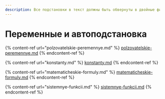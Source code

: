 ```yaml
---
description: Все подстановки в текст должны быть обвернуты в двойные фигурные скобки.
---
```


# Переменные и автоподстановка

{% content-ref url="polzovatelskie-peremennye.md" %}
[polzovatelskie-peremennye.md](polzovatelskie-peremennye.md)
{% endcontent-ref %}

{% content-ref url="konstanty.md" %}
[konstanty.md](konstanty.md)
{% endcontent-ref %}

{% content-ref url="matematicheskie-formuly.md" %}
[matematicheskie-formuly.md](matematicheskie-formuly.md)
{% endcontent-ref %}

{% content-ref url="sistemnye-funkcii.md" %}
[sistemnye-funkcii.md](sistemnye-funkcii.md)
{% endcontent-ref %}
